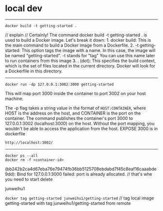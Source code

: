
# local dev




***
```
docker build -t getting-started .
```
// explain
// Certainly! The command docker build -t getting-started . is used to build a Docker image. Let's break it down:
    1. docker build: This is the main command to build a Docker image from a Dockerfile.
    2. -t getting-started: This option tags the image with a name. In this case, the image will be named "getting-started".
    -t stands for "tag"
    You can use this name later to run containers from this image
    3. . (dot): This specifies the build context, which is the set of files located in the current directory. Docker will look for a Dockerfile in this directory.



***
```
docker run -dp 127.0.0.1:3002:3000 getting-started
```
This will map port 3000 inside the container to port 3002 on your host machine.

The -p flag takes a string value in the format of `HOST:CONTAINER`, 
where HOST is the address on the host, and CONTAINER is the port on the container. 
The command publishes the container's port 3000 to 127.0.0.1:3002 (localhost:3000) on the host. Without the port mapping, you wouldn't be able to access the application from the host.
EXPOSE 3000 is in dockerfile

```
http://localhost:3002/
```





***
```
docker ps --all
docker rm -f <container-id>
```

(bb242b2ca4d67eba76e79474fb36bb5125708ebdabd7f45c8eaf16caaabde9dd): Bind for 127.0.0.1:3000 failed: port is already allocated.
// that's whe you need to start delete

junweihu1
 
`docker tag getting-started junweihu1/getting-started`
// tag local image getting-started with tag junweihu1/getting-started from remote